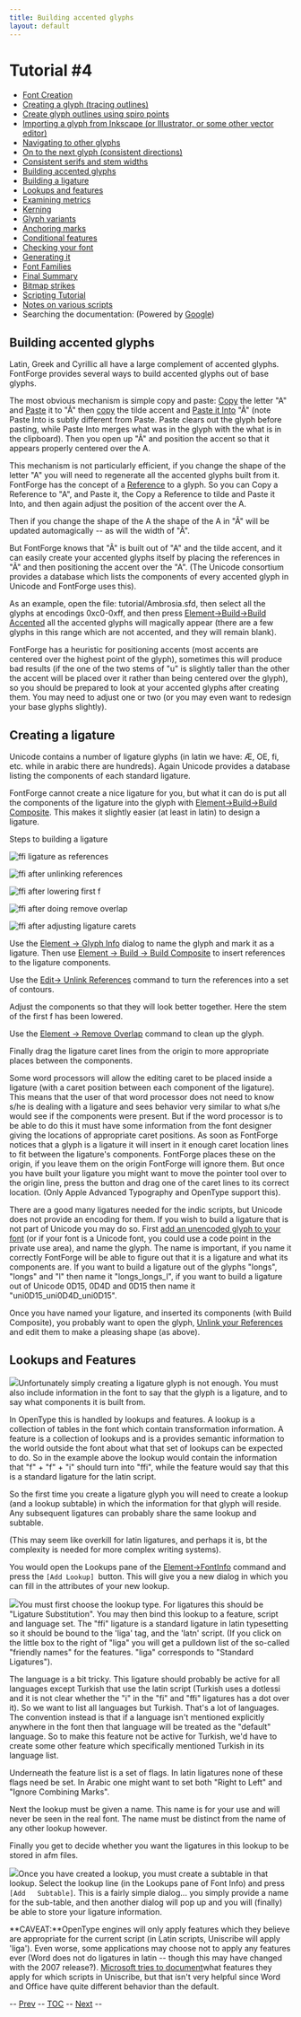```yaml
---
title: Building accented glyphs
layout: default
---
```



Tutorial \#4
============

-   [Font Creation](editexample.html#FontCreate)
-   [Creating a glyph (tracing outlines)](editexample.html#CharCreate)
-   [Create glyph outlines using spiro points](editspiro.html)
-   [Importing a glyph from Inkscape (or Illustrator, or some other
    vector editor)](importexample.html)
-   [Navigating to other glyphs](editexample2.html#Navigating)
-   [On to the next glyph (consistent
    directions)](editexample2.html#Creating-o)
-   [Consistent serifs and stem
    widths](editexample3.html#consistent-stems)
-   [Building accented glyphs](editexample4.html#accents)
-   [Building a ligature](editexample4.html#ligature)
-   [Lookups and features](editexample4.html#lookups)
-   [Examining metrics](editexample5.html#metrics)
-   [Kerning](editexample5.html#Kerning)
-   [Glyph variants](editexample6.html#Variants)
-   [Anchoring marks](editexample6.html#Marks)
-   [Conditional features](editexample6-5.html#Conditional)
-   [Checking your font](editexample7.html#checking)
-   [Generating it](editexample7.html#generating)
-   [Font Families](editexample7.html#Families)
-   [Final Summary](editexample7.html#summary)
-   [Bitmap strikes](editexample8.html)
-   [Scripting Tutorial](scripting-tutorial.html)
-   [Notes on various scripts](scriptnotes.html#Special)
-   Searching the documentation: (Powered by
    [Google](http://www.google.com/))

Building accented glyphs
------------------------

Latin, Greek and Cyrillic all have a large complement of accented
glyphs. FontForge provides several ways to build accented glyphs out of
base glyphs.

The most obvious mechanism is simple copy and paste:
[Copy](editmenu.html#Copy) the letter "A" and
[Paste](editmenu.html#Paste) it to "Ã" then [copy](editmenu.html#Copy)
the tilde accent and [Paste it Into](editmenu.html#PasteInto) "Ã" (note
Paste Into is subtly different from Paste. Paste clears out the glyph
before pasting, while Paste Into merges what was in the glyph with the
what is in the clipboard). Then you open up "Ã" and position the accent
so that it appears properly centered over the A.

This mechanism is not particularly efficient, if you change the shape of
the letter "A" you will need to regenerate all the accented glyphs built
from it. FontForge has the concept of a
[Reference](overview.html#References) to a glyph. So you can Copy a
Reference to "A", and Paste it, the Copy a Reference to tilde and Paste
it Into, and then again adjust the position of the accent over the A.

Then if you change the shape of the A the shape of the A in "Ã" will be
updated automagically -- as will the width of "Ã".

But FontForge knows that "Ã" is built out of "A" and the tilde accent,
and it can easily create your accented glyphs itself by placing the
references in "Ã" and then positioning the accent over the "A". (The
Unicode consortium provides a database which lists the components of
every accented glyph in Unicode and FontForge uses this).

As an example, open the file: tutorial/Ambrosia.sfd, then select all the
glyphs at encodings 0xc0-0xff, and then press [Element-\>Build-\>Build
Accented](elementmenu.html#Accented) all the accented glyphs will
magically appear (there are a few glyphs in this range which are not
accented, and they will remain blank).

FontForge has a heuristic for positioning accents (most accents are
centered over the highest point of the glyph), sometimes this will
produce bad results (if the one of the two stems of "u" is slightly
taller than the other the accent will be placed over it rather than
being centered over the glyph), so you should be prepared to look at
your accented glyphs after creating them. You may need to adjust one or
two (or you may even want to redesign your base glyphs slightly).

Creating a ligature
-------------------

Unicode contains a number of ligature glyphs (in latin we have: Æ, OE,
fi, etc. while in arabic there are hundreds). Again Unicode provides a
database listing the components of each standard ligature.

FontForge cannot create a nice ligature for you, but what it can do is
put all the components of the ligature into the glyph with
[Element-\>Build-\>Build Composite](elementmenu.html#Accented). This
makes it slightly easier (at least in latin) to design a ligature.

Steps to building a ligature

![ffi ligature as references](img/ffi-refs.png)

![ffi after unlinking references](img/ffi-unlink.png)

![ffi after lowering first f](img/ffi-moved.png)

![ffi after doing remove overlap](img/ffi-rmoverlap.png)

![ffi after adjusting ligature carets](img/ffi-caret.png)

Use the [Element -\> Glyph Info](elementmenu.html#CharInfo) dialog to
name the glyph and mark it as a ligature. Then use [Element -\> Build
-\> Build Composite](elementmenu.html#Accented) to insert references to
the ligature components.

Use the [Edit-\> Unlink References](editmenu.html#Unlink) command to
turn the references into a set of contours.

Adjust the components so that they will look better together. Here the
stem of the first f has been lowered.

Use the [Element -\> Remove Overlap](elementmenu.html#Remove) command to
clean up the glyph.

Finally drag the ligature caret lines from the origin to more
appropriate places between the components.

Some word processors will allow the editing caret to be placed inside a
ligature (with a caret position between each component of the ligature).
This means that the user of that word processor does not need to know
s/he is dealing with a ligature and sees behavior very similar to what
s/he would see if the components were present. But if the word processor
is to be able to do this it must have some information from the font
designer giving the locations of appropriate caret positions. As soon as
FontForge notices that a glyph is a ligature it will insert in it enough
caret location lines to fit between the ligature's components. FontForge
places these on the origin, if you leave them on the origin FontForge
will ignore them. But once you have built your ligature you might want
to move the pointer tool over to the origin line, press the button and
drag one of the caret lines to its correct location. (Only Apple
Advanced Typography and OpenType support this).

There are a good many ligatures needed for the indic scripts, but
Unicode does not provide an encoding for them. If you wish to build a
ligature that is not part of Unicode you may do so. First [add an
unencoded glyph to your font](faq.html#new-name) (or if your font is a
Unicode font, you could use a code point in the private use area), and
name the glyph. The name is important, if you name it correctly
FontForge will be able to figure out that it is a ligature and what its
components are. If you want to build a ligature out of the glyphs
"longs", "longs" and "l" then name it "longs\_longs\_l", if you want to
build a ligature out of Unicode 0D15, 0D4D and 0D15 then name it
"uni0D15\_uni0D4D\_uni0D15".

Once you have named your ligature, and inserted its components (with
Build Composite), you probably want to open the glyph, [Unlink your
References](editmenu.html#Unlink) and edit them to make a pleasing shape
(as above).

Lookups and Features
--------------------

![](img/fontinfo-lookups.png)Unfortunately simply creating a ligature glyph
is not enough. You must also include information in the font to say that
the glyph is a ligature, and to say what components it is built from.

In OpenType this is handled by lookups and features. A lookup is a
collection of tables in the font which contain transformation
information. A feature is a collection of lookups and is a provides
semantic information to the world outside the font about what that set
of lookups can be expected to do. So in the example above the lookup
would contain the information that "f" + "f" + "i" should turn into
"ffi", while the feature would say that this is a standard ligature for
the latin script.

So the first time you create a ligature glyph you will need to create a
lookup (and a lookup subtable) in which the information for that glyph
will reside. Any subsequent ligatures can probably share the same lookup
and subtable.

(This may seem like overkill for latin ligatures, and perhaps it is, bt
the complexity is needed for more complex writing systems).

You would open the Lookups pane of the
[Element-\>FontInfo](fontinfo.html#Lookups) command and press the
`[Add Lookup] `button. This will give you a new dialog in which you can
fill in the attributes of your new lookup.

![](img/AddLookup-Liga.png)You must first choose the lookup type. For
ligatures this should be "Ligature Substitution". You may then bind this
lookup to a feature, script and language set. The "ffi" ligature is a
standard ligature in latin typesetting so it should be bound to the
'liga' tag, and the 'latn' script. (If you click on the little box to
the right of "liga" you will get a pulldown list of the so-called
"friendly names" for the features. "liga" corresponds to "Standard
Ligatures").

The language is a bit tricky. This ligature should probably be active
for all languages except Turkish that use the latin script (Turkish uses
a dotlessi and it is not clear whether the "i" in the "fi" and "ffi"
ligatures has a dot over it). So we want to list all languages but
Turkish. That's a lot of languages. The convention instead is that if a
language isn't mentioned explicitly anywhere in the font then that
language will be treated as the "default" language. So to make this
feature not be active for Turkish, we'd have to create some other
feature which specifically mentioned Turkish in its language list.

Underneath the feature list is a set of flags. In latin ligatures none
of these flags need be set. In Arabic one might want to set both "Right
to Left" and "Ignore Combining Marks".

Next the lookup must be given a name. This name is for your use and will
never be seen in the real font. The name must be distinct from the name
of any other lookup however.

Finally you get to decide whether you want the ligatures in this lookup
to be stored in afm files.

![](img/subtable-ffi.png)Once you have created a lookup, you must create a
subtable in that lookup. Select the lookup line (in the Lookups pane of
Font Info) and press `[Add   Subtable]`. This is a fairly simple
dialog... you simply provide a name for the sub-table, and then another
dialog will pop up and you will (finally) be able to store your ligature
information.

**CAVEAT:**OpenType engines will only apply features which they believe
are appropriate for the current script (in Latin scripts, Uniscribe will
apply 'liga'). Even worse, some applications may choose not to apply any
features ever (Word does not do ligatures in latin -- though this may
have changed with the 2007 release?). [Microsoft tries to
document](http://www.microsoft.com/typography/specs/default.htm)what
features they apply for which scripts in Uniscribe, but that isn't very
helpful since Word and Office have quite different behavior than the
default.

-- [Prev](editexample3.html) -- [TOC](overview.html) --
[Next](editexample5.html) --
